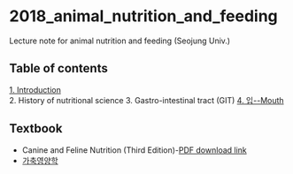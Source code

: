 # 2018_animal_nutrition_and_feeding
Lecture note for animal nutrition and feeding (Seojung Univ.)

## Table of contents
[1. Introduction](https://youngjunna.github.io/2018/02/02/CANF-Introduction/)  
2. History of nutritional science
3. Gastro-intestinal tract (GIT)
[4. 입--Mouth](https://youngjunna.github.io/2018/02/05/CANF-Mouth)

## Textbook
- Canine and Feline Nutrition (Third Edition)-[PDF download link](http://library.aceondo.net/ebooks/Home_Economics/Canine_and_Feline_Nutrition.pdf)
- [가축영양학](http://press.knou.ac.kr/goods/textBookView.do?condCmdtCode=9788920909443&condLscValue=001&condYr=&condSmst=)
